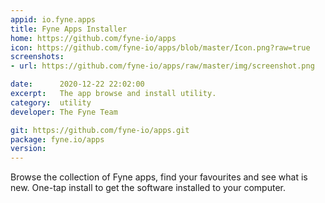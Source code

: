 ```yaml
---
appid: io.fyne.apps
title: Fyne Apps Installer
home: https://github.com/fyne-io/apps
icon: https://github.com/fyne-io/apps/blob/master/Icon.png?raw=true
screenshots:
- url: https://github.com/fyne-io/apps/raw/master/img/screenshot.png

date:      2020-12-22 22:02:00
excerpt:   The app browse and install utility.
category:  utility
developer: The Fyne Team

git: https://github.com/fyne-io/apps.git
package: fyne.io/apps
version: 
---
```


Browse the collection of Fyne apps, find your favourites and see what is new.
One-tap install to get the software installed to your computer.

